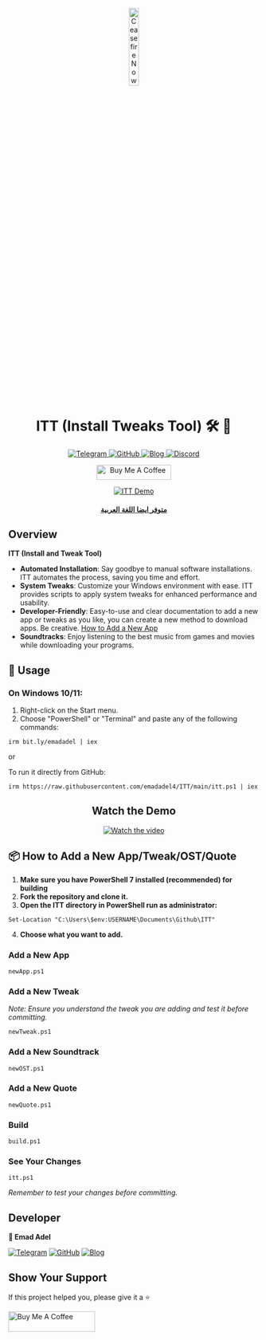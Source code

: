 <p align="center">
  <a href="https://techforpalestine.org/learn-more" rel="nofollow">
    <img src="https://raw.githubusercontent.com/Safouene1/support-palestine-banner/master/StandWithPalestine.svg" alt="Ceasefire Now" style="width:20%;">
  </a>
</p>
  
<h1 align="center">ITT (Install Tweaks Tool) 🛠️ 🚀</h1>

<p align="center">
  <a href="https://t.me/emadadel4">
    <img src="https://img.shields.io/badge/Telegram-2CA5E0?style=flat&logo=telegram&logoColor=white" alt="Telegram">
  </a>
  <a href="https://github.com/emadadel4">
    <img src="https://img.shields.io/badge/GitHub-181717?style=flat&logo=github&logoColor=white" alt="GitHub">
  </a>
  <a href="https://emadadel4.github.io">
    <img src="https://img.shields.io/badge/Blog-FF5722?style=flat&logo=blogger&logoColor=white" alt="Blog">
  </a>
  <a href="https://discord.gg/3eV79KgD">
    <img src="https://img.shields.io/badge/-Discord-7289da?style=flat&logo=discord&logoColor=white" alt="Discord">
  </a>
</p>

<p align="center">
<a href="https://www.buymeacoffee.com/emadadel" target="_blank"><img src="https://cdn.buymeacoffee.com/buttons/default-orange.png" alt="Buy Me A Coffee" height="30" width="150">
</a>

</p>

<p align="center">
  <a target="_blank" rel="noopener noreferrer" href="https://raw.githubusercontent.com/emadadel4/ITT/main/Assets/Images/demo.PNG">
    <img src="https://raw.githubusercontent.com/emadadel4/ITT/main/Assets/Images/demo.PNG" alt="ITT Demo" style="max-width: 100%;">
      <h4 align="center"><a href="https://emadadel4.github.io/ar/itt/" target="_blank">متوفر ايضا اللغة العربية</a></h4>
  </a>
</p>

<h2>Overview</h2>

<p><strong>ITT (Install and Tweak Tool)</strong></p>

- **Automated Installation**: Say goodbye to manual software installations. ITT automates the process, saving you time and effort.
- **System Tweaks**: Customize your Windows environment with ease. ITT provides scripts to apply system tweaks for enhanced performance and usability.
- **Developer-Friendly**: Easy-to-use and clear documentation  to add a new app or tweaks as you like, you can create a new method to download apps. Be creative. <a href="#--how-to-add-a-new-apptweakostquote">How to Add a New App</a>
- **Soundtracks**: Enjoy listening to the best music from games and movies while downloading your programs.

<h2>🚀 Usage</h2>

<h3>On Windows 10/11:</h3>
<ol>
<li>Right-click on the Start menu.</li>
<li>Choose "PowerShell" or "Terminal" and paste any of the following commands:</li>
</ol>

<pre><code>irm bit.ly/emadadel | iex
</code></pre>

or

<p>To run it directly from GitHub:</p>

<pre><code>irm https://raw.githubusercontent.com/emadadel4/ITT/main/itt.ps1 | iex
</code></pre>

<div align="center">
  
  ## Watch the Demo
  
  [![Watch the video](https://img.youtube.com/vi/QTv88lchoo0/hqdefault.jpg)](https://www.youtube.com/watch?v=QTv88lchoo0)
</div>

<h2> 📦 How to Add a New App/Tweak/OST/Quote</h2>
<ol>
<li><strong>Make sure you have PowerShell 7 installed (recommended) for building</strong></li>
<li><strong>Fork the repository and clone it.</strong></li>
<li><strong>Open the ITT directory in PowerShell run as administrator:</strong></li>
</ol>

<pre><code>Set-Location "C:\Users\$env:USERNAME\Documents\Github\ITT"
</code></pre>

<ol start="4">
<li><strong>Choose what you want to add.</strong></li>
</ol>

<h3>Add a New App</h3>

<pre><code>newApp.ps1
</code></pre>

<h3>Add a New Tweak</h3>

<p><em>Note: Ensure you understand the tweak you are adding and test it before committing.</em></p>

<pre><code>newTweak.ps1
</code></pre>

<h3>Add a New Soundtrack</h3>

<pre><code>newOST.ps1
</code></pre>

<h3>Add a New Quote</h3>

<pre><code>newQuote.ps1
</code></pre>

<h3>Build</h3>

<pre><code>build.ps1
</code></pre>

<h3>See Your Changes</h3>
<pre><code>itt.ps1
</code></pre>

<p><em>Remember to test your changes before committing.</em></p>

<h2>Developer</h2>

<p><strong>👤 Emad Adel</strong></p>

[![Telegram](https://img.shields.io/badge/Telegram-2CA5E0?style=flat&logo=telegram&logoColor=white)](https://t.me/emadadel4) [![GitHub](https://img.shields.io/badge/GitHub-181717?style=flat&logo=github&logoColor=white)](https://github.com/emadadel4) [![Blog](https://img.shields.io/badge/Blog-FF5722?style=flat&logo=blogger&logoColor=white)](https://emadadel4.github.io)




<h2>Show Your Support</h2>

<p>If this project helped you, please give it a ⭐️</p>
<a href="https://www.buymeacoffee.com/emadadel" target="_blank"><img src="https://cdn.buymeacoffee.com/buttons/default-orange.png" alt="Buy Me A Coffee" height="41" width="174"></a>



